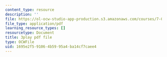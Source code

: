 ```yaml
---
content_type: resource
description: ''
file: https://ol-ocw-studio-app-production.s3.amazonaws.com/courses/7-01sc-fundamentals-of-biology-fall-2011/1695e2f591064b5995a4ba14cf7caee4_dt4sSAb-7cE.pdf
file_type: application/pdf
learning_resource_types: []
resourcetype: Document
title: 3play pdf file
type: OCWFile
uid: 1695e2f5-9106-4b59-95a4-ba14cf7caee4
---
```

